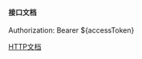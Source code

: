 
#### 接口文档

Authorization: Bearer ${accessToken}


[HTTP文档](https://pussreton.github.io/api-docs/api.html)
